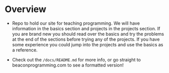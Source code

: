 # Overview

* Repo to hold our site for teaching programming.  We will have information in the basics section and projects in the projects section.
  If you are brand new you should read over the basics and try the problems at the end of the sections before trying any of the projects.
  If you have some experience you could jump into the projects and use the basics as a reference.

* Check out the `/docs/README.md` for more info, or go straight to beaconprogramming.com to see a formatted version!
